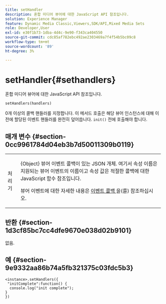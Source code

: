 ```yaml
---
title: setHandler
description: 혼합 미디어 뷰어에 대한 JavaScript API 참조입니다.
solution: Experience Manager
feature: Dynamic Media Classic,Viewers,SDK/API,Mixed Media Sets
role: Developer,User
exl-id: e30f1b73-1dba-4d4c-9e90-f343ca404550
source-git-commit: cdc85af782ebc492ae2303469a7f4f54b5bc09c8
workflow-type: tm+mt
source-wordcount: '89'
ht-degree: 3%

---
```


# setHandler{#sethandlers}

혼합 미디어 뷰어에 대한 JavaScript API 참조입니다.

`setHandlers(handlers)`

0개 이상의 콜백 핸들러를 지정합니다. 이 메서드 호출은 해당 뷰어 인스턴스에 대해 이전에 할당된 이벤트 핸들러를 완전히 덮어씁니다. `init()` 전에 호출해야 합니다.

## 매개 변수 {#section-0cc9961784d04eb3b7d50011309b0119}

<table id="table_896DFF34A68A403DB93A6D597461A573"> 
 <tbody> 
  <tr> 
   <td colname="col1"> <p> <span class="codeph"> <span class="varname"> 처리기 </span> </span> </p> </td> 
   <td colname="col2"> <p> <span class="codeph"> {Object} </span> 뷰어 이벤트 콜백이 있는 JSON 개체. 여기서 속성 이름은 지원되는 뷰어 이벤트의 이름이고 속성 값은 적절한 콜백에 대한 JavaScript 함수 참조입니다. </p> <p>뷰어 이벤트에 대한 자세한 내용은 <a href="../../../c-html5-s7-aem-asset-viewers/c-html5-mixedmedia-viewer-about/c-html5-mixedmedia-event-callbacks.md#concept-273d2cddbb7144e284b618ffaf3deabc" format="dita" scope="local"> 이벤트 콜백 </a>을(를) 참조하십시오. </p> </td> 
  </tr> 
 </tbody> 
</table>

## 반환 {#section-1d3cf85bc7cc4dfe9670e038d02b9101}

없음.

## 예 {#section-9e9332aa86b74a5fb321375c03fdc5b3}

```
<instance>.setHandlers({ 
 "initComplete":function() { 
  console.log("init complete"); 
} 
})
```
